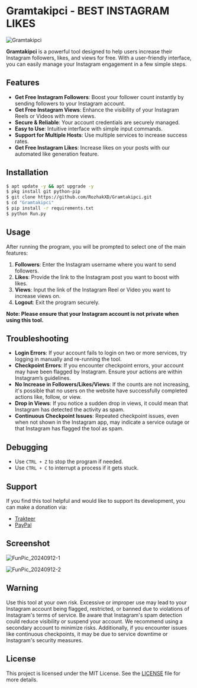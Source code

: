 # Gramtakipci - BEST INSTAGRAM LIKES
![Gramtakipci](https://github.com/user-attachments/assets/0f1eddc4-fc78-4327-9b6b-08122dfd7671)

**Gramtakipci** is a powerful tool designed to help users increase their Instagram followers, likes, and views for free. With a user-friendly interface, you can easily manage your Instagram engagement in a few simple steps.

## Features
- **Get Free Instagram Followers**: Boost your follower count instantly by sending followers to your Instagram account.
- **Get Free Instagram Views**: Enhance the visibility of your Instagram Reels or Videos with more views.
- **Secure & Reliable**: Your account credentials are securely managed.
- **Easy to Use**: Intuitive interface with simple input commands.
- **Support for Multiple Hosts**: Use multiple services to increase success rates.
- **Get Free Instagram Likes**: Increase likes on your posts with our automated like generation feature.

## Installation
```bash
$ apt update -y && apt upgrade -y
$ pkg install git python-pip
$ git clone https://github.com/RozhakXD/Gramtakipci.git
$ cd "Gramtakipci"
$ pip install -r requirements.txt
$ python Run.py
```

## Usage
After running the program, you will be prompted to select one of the main features:

1. **Followers**: Enter the Instagram username where you want to send followers.
2. **Likes**: Provide the link to the Instagram post you want to boost with likes.
3. **Views**: Input the link of the Instagram Reel or Video you want to increase views on.
4. **Logout**: Exit the program securely.

**Note: Please ensure that your Instagram account is not private when using this tool.**

## Troubleshooting
- **Login Errors**: If your account fails to login on two or more services, try logging in manually and re-running the tool.
- **Checkpoint Errors**: If you encounter checkpoint errors, your account may have been flagged by Instagram. Ensure your actions are within Instagram’s guidelines.
- **No Increase in Followers/Likes/Views**: If the counts are not increasing, it's possible that no users on the website have successfully completed actions like, follow, or view.
- **Drop in Views**: If you notice a sudden drop in views, it could mean that Instagram has detected the activity as spam.
- **Continuous Checkpoint Issues**: Repeated checkpoint issues, even when not shown in the Instagram app, may indicate a service outage or that Instagram has flagged the tool as spam.

## Debugging
- Use `CTRL + Z` to stop the program if needed.
- Use `CTRL + C` to interrupt a process if it gets stuck.

## Support

If you find this tool helpful and would like to support its development, you can make a donation via:

- [Trakteer](https://trakteer.id/rozhak_official/tip)
- [PayPal](https://paypal.me/rozhak9)

## Screenshot
![FunPic_20240912-1](https://github.com/user-attachments/assets/3a637b0d-e099-4326-8296-bb7ea30177a8)

![FunPic_20240912-2](https://github.com/user-attachments/assets/c6fdee3c-1c21-438d-b410-9a1d47e15381)

## Warning

Use this tool at your own risk. Excessive or improper use may lead to your Instagram account being flagged, restricted, or banned due to violations of Instagram's terms of service. Be aware that Instagram's spam detection could reduce visibility or suspend your account. We recommend using a secondary account to minimize risks. Additionally, if you encounter issues like continuous checkpoints, it may be due to service downtime or Instagram's security measures.

## License
This project is licensed under the MIT License. See the [LICENSE](https://github.com/RozhakXD/Gramtakipci?tab=MIT-1-ov-file) file for more details.
